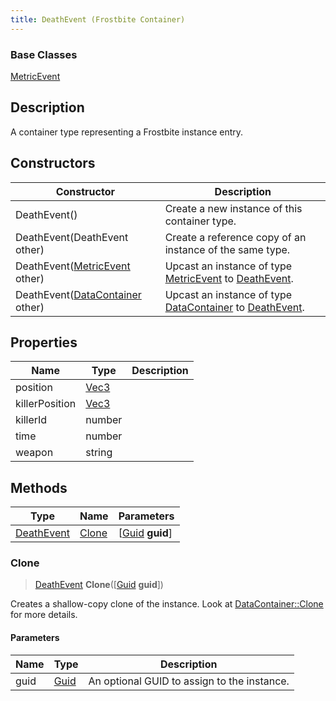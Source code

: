```yaml
---
title: DeathEvent (Frostbite Container)
---
```

### Base Classes

[MetricEvent](MetricEvent)

## Description

A container type representing a Frostbite instance entry.

## Constructors

| Constructor                                                           | Description                                                                                                 |
| --------------------------------------------------------------------- | ----------------------------------------------------------------------------------------------------------- |
| DeathEvent()                                                          | Create a new instance of this container type.                                                               |
| DeathEvent(DeathEvent other)                                          | Create a reference copy of an instance of the same type.                                                    |
| DeathEvent([MetricEvent](MetricEvent) other)                          | Upcast an instance of type [MetricEvent](MetricEvent) to [DeathEvent](DeathEvent).                          |
| DeathEvent([DataContainer](/vext/ref/cls/shr/datacontainer) other) | Upcast an instance of type [DataContainer](/vext/ref/cls/shr/datacontainer) to [DeathEvent](DeathEvent). |

## Properties

| Name           | Type                              | Description |
| -------------- | --------------------------------- | ----------- |
| position       | [Vec3](/vext/ref/cls/shr/Vec3) |             |
| killerPosition | [Vec3](/vext/ref/cls/shr/Vec3) |             |
| killerId       | number                            |             |
| time           | number                            |             |
| weapon         | string                            |             |

## Methods

| Type                     | Name            | Parameters                                     |
| ------------------------ | --------------- | ---------------------------------------------- |
| [DeathEvent](DeathEvent) | [Clone](#clone) | \[[Guid](/vext/ref/cls/shr/guid) **guid**\] |

### Clone

> [DeathEvent](DeathEvent) **Clone**(\[[Guid](/vext/ref/cls/shr/guid) **guid**\])

Creates a shallow-copy clone of the instance. Look at [DataContainer::Clone](/vext/ref/cls/shr/datacontainer#clone) for more details.

#### Parameters

| Name | Type         | Description                                 |
| ---- | ------------ | ------------------------------------------- |
| guid | [Guid](Guid) | An optional GUID to assign to the instance. |
